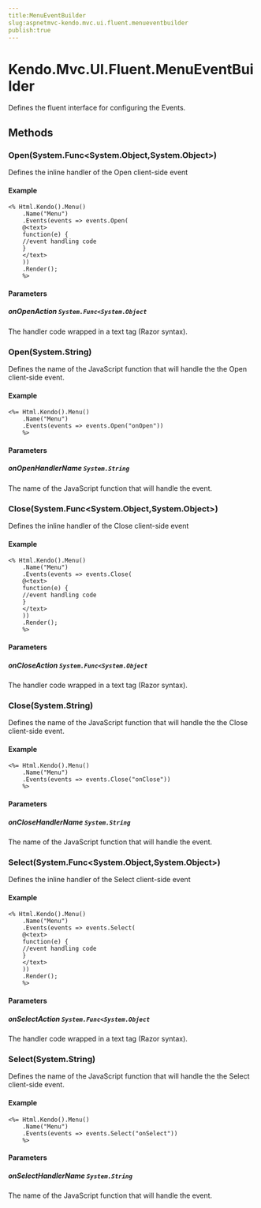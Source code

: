 ```yaml
---
title:MenuEventBuilder
slug:aspnetmvc-kendo.mvc.ui.fluent.menueventbuilder
publish:true
---
```


# Kendo.Mvc.UI.Fluent.MenuEventBuilder

Defines the fluent interface for configuring the Events.

## Methods

### Open(System.Func<System.Object,System.Object>)
Defines the inline handler of the Open client-side event

#### Example
    <% Html.Kendo().Menu()
        .Name("Menu")
        .Events(events => events.Open(
        @<text>
        function(e) {
        //event handling code
        }
        </text>
        ))
        .Render();
        %>

#### Parameters

##### onOpenAction `System.Func<System.Object`
The handler code wrapped in a text tag (Razor syntax).

### Open(System.String)
Defines the name of the JavaScript function that will handle the the Open client-side event.

#### Example
    <%= Html.Kendo().Menu()
        .Name("Menu")
        .Events(events => events.Open("onOpen"))
        %>

#### Parameters

##### onOpenHandlerName `System.String`
The name of the JavaScript function that will handle the event.

### Close(System.Func<System.Object,System.Object>)
Defines the inline handler of the Close client-side event

#### Example
    <% Html.Kendo().Menu()
        .Name("Menu")
        .Events(events => events.Close(
        @<text>
        function(e) {
        //event handling code
        }
        </text>
        ))
        .Render();
        %>

#### Parameters

##### onCloseAction `System.Func<System.Object`
The handler code wrapped in a text tag (Razor syntax).

### Close(System.String)
Defines the name of the JavaScript function that will handle the the Close client-side event.

#### Example
    <%= Html.Kendo().Menu()
        .Name("Menu")
        .Events(events => events.Close("onClose"))
        %>

#### Parameters

##### onCloseHandlerName `System.String`
The name of the JavaScript function that will handle the event.

### Select(System.Func<System.Object,System.Object>)
Defines the inline handler of the Select client-side event

#### Example
    <% Html.Kendo().Menu()
        .Name("Menu")
        .Events(events => events.Select(
        @<text>
        function(e) {
        //event handling code
        }
        </text>
        ))
        .Render();
        %>

#### Parameters

##### onSelectAction `System.Func<System.Object`
The handler code wrapped in a text tag (Razor syntax).

### Select(System.String)
Defines the name of the JavaScript function that will handle the the Select client-side event.

#### Example
    <%= Html.Kendo().Menu()
        .Name("Menu")
        .Events(events => events.Select("onSelect"))
        %>

#### Parameters

##### onSelectHandlerName `System.String`
The name of the JavaScript function that will handle the event.